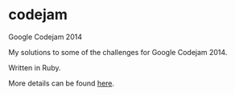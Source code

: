 codejam
=======

Google Codejam 2014

My solutions to some of the challenges for Google Codejam 2014.

Written in Ruby.

More details can be found [here](http://code.google.com/codejam/).